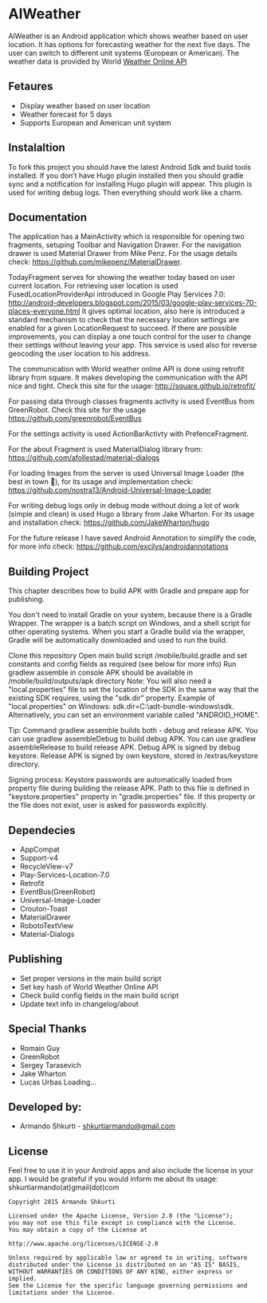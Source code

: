 AlWeather
===============

AlWeather is an Android application which shows weather based on user location. 
It has options for forecasting weather for the next five days. The user can switch to different unit systems (European or American). The weather data is provided by World [Weather Online API](http://www.worldweatheronline.com/api/local-city-town-weather-api.aspx)

## Fetaures

- Display weather based on user location
- Weather forecast for 5 days
- Supports European and American unit system

## Instalaltion

To fork this project you should have the latest Android Sdk and build tools installed.
If you don’t have Hugo plugin installed then you should gradle sync and a notification for installing Hugo plugin will appear. This plugin is used for writing debug logs. Then everything should work like a charm.

## Documentation

The application has a MainActivity which is responsible for opening two fragments, setuping Toolbar and Navigation Drawer. For the navigation drawer is used Material Drawer from Mike Penz. For the usage details check:  https://github.com/mikepenz/MaterialDrawer. 

TodayFragment serves for showing the weather today based on user current location. For retrieving user location is used FusedLocationProviderApi introduced in Google Play Services 7.0:
http://android-developers.blogspot.com/2015/03/google-play-services-70-places-everyone.html
It gives optimal location, also here is introduced a standard mechanism to check that the necessary location settings are enabled for a given LocationRequest to succeed. If there are possible improvements, you can display a one touch control for the user to change their settings without leaving your app. This service is used also for reverse geocoding the user location to his address.


The communication with World weather online API is done using retrofit library from square. It makes developing the communication with the API nice and tight. Check this site for the usage:
http://square.github.io/retrofit/

For passing data through classes fragments activity is used EventBus from GreenRobot. Check this site for the usage https://github.com/greenrobot/EventBus

For the settings activity is used ActionBarActivty with PrefenceFragment.

For the about Fragment is used MaterialDialog library from: https://github.com/afollestad/material-dialogs

For loading Images from the server is used Universal Image Loader (the best in town ), for its usage and implementation check:
https://github.com/nostra13/Android-Universal-Image-Loader

For writing debug logs only in debug mode without doing a lot of work (simple and clean) is used Hugo a library from Jake Wharton. For its usage and installation check: https://github.com/JakeWharton/hugo

For the future release I have saved Android Annotation to simplify the code, for more info check:
https://github.com/excilys/androidannotations


## Building Project

This chapter describes how to build APK with Gradle and prepare app for publishing.

You don't need to install Gradle on your system, because there is a Gradle Wrapper. The wrapper is a batch script on Windows, and a shell script for other operating systems. When you start a Gradle build via the wrapper, Gradle will be automatically downloaded and used to run the build.

Clone this repository
Open main build script /mobile/build.gradle and set constants and config fields as required (see below for more info)
Run gradlew assemble in console
APK should be available in /mobile/build/outputs/apk directory
Note: You will also need a "local.properties" file to set the location of the SDK in the same way that the existing SDK requires, using the "sdk.dir" property. Example of "local.properties" on Windows: sdk.dir=C:\\adt-bundle-windows\\sdk. Alternatively, you can set an environment variable called "ANDROID_HOME".

Tip: Command gradlew assemble builds both - debug and release APK. You can use gradlew assembleDebug to build debug APK. You can use gradlew assembleRelease to build release APK. Debug APK is signed by debug keystore. Release APK is signed by own keystore, stored in /extras/keystore directory.

Signing process: Keystore passwords are automatically loaded from property file during building the release APK. Path to this file is defined in "keystore.properties" property in "gradle.properties" file. If this property or the file does not exist, user is asked for passwords explicitly.

## Dependecies

- AppCompat
- Support-v4
- RecycleView-v7
- Play-Services-Location-7.0
- Retrofit
- EventBus(GreenRobot)
- Universal-Image-Loader
- Crouton-Toast
- MaterialDrawer
- RobotoTextView
- Material-Dialogs

## Publishing

- Set proper versions in the main build script
- Set key hash of World Weather Online API
- Check build config fields in the main build script
- Update text info in changelog/about

## Special Thanks

- Romain Guy
- GreenRobot
- Sergey Tarasevich
- Jake Wharton
- Lucas Urbas
Loading...


## Developed by:

-	Armando Shkurti  - shkurtiarmando@gmail.com


## License

Feel free to use it in your Android apps and also include the license in your app. I would be grateful if you would inform me about its usage: shkurtiarmando(at)gmail(dot)com

    Copyright 2015 Armando Shkurti
    
    Licensed under the Apache License, Version 2.0 (the "License");
    you may not use this file except in compliance with the License.
    You may obtain a copy of the License at
    
    http://www.apache.org/licenses/LICENSE-2.0
    
    Unless required by applicable law or agreed to in writing, software
    distributed under the License is distributed on an "AS IS" BASIS,
    WITHOUT WARRANTIES OR CONDITIONS OF ANY KIND, either express or implied.
    See the License for the specific language governing permissions and
    limitations under the License.







